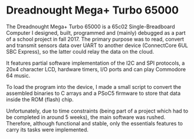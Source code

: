 # Dreadnought Mega+ Turbo 65000

The Dreadnought Mega+ Turbo 65000 is a 65c02 Single-Breadboard Computer I designed, built, programmed and (mainly) debugged as a part of a school project in fall 2017. The primary purpose was to read, convert and transmit sensors data over UART to another device (ConnectCore 6UL SBC Express), so the latter could relay the data on the cloud. 

It features partial software implementation of the I2C and SPI protocols, a 20x4 character LCD, hardware timers, I/O ports and can play Commodore 64 music.

To load the program into the device, I made a small script to convert the assembled binaries to C arrays and a PSoC5 firmware to store that data inside the ROM (flash) chip.

Unfortunately, due to time constraints (being part of a project which had to be completed in around 5 weeks), the main software was rushed. Therefore, although functional and stable, only the essentials features to carry its tasks were implemented.
